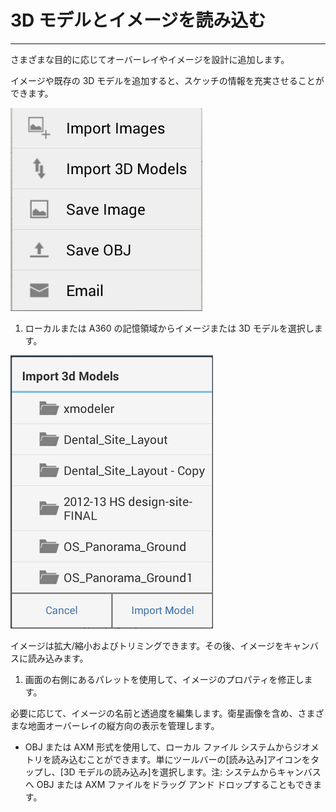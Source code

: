 

# 3D モデルとイメージを読み込む

---

さまざまな目的に応じてオーバーレイやイメージを設計に追加します。

イメージや既存の 3D モデルを追加すると、スケッチの情報を充実させることができます。

![](Images/GUID-EA6708FB-DA98-442A-97D6-A652420C353F-low.png)

1. ローカルまたは A360 の記憶領域からイメージまたは 3D モデルを選択します。

![](Images/GUID-83D4E108-75F9-4E3D-9745-564E89F619EF-low.png)

イメージは拡大/縮小およびトリミングできます。その後、イメージをキャンバスに読み込みます。

1. 画面の右側にあるパレットを使用して、イメージのプロパティを修正します。

必要に応じて、イメージの名前と透過度を編集します。衛星画像を含め、さまざまな地面オーバーレイの縦方向の表示を管理します。

* OBJ または AXM 形式を使用して、ローカル ファイル システムからジオメトリを読み込むことができます。単にツールバーの[読み込み]アイコンをタップし、[3D モデルの読み込み]を選択します。注: システムからキャンバスへ OBJ または AXM ファイルをドラッグ アンド ドロップすることもできます。

